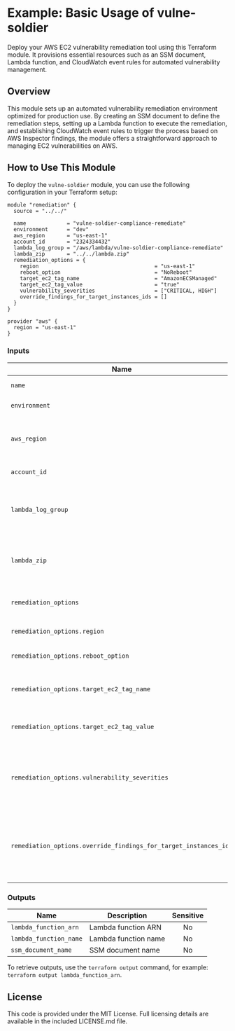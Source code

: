 # Example: Basic Usage of vulne-soldier

Deploy your AWS EC2 vulnerability remediation tool using this Terraform module. It provisions essential resources such as an SSM document, Lambda function, and CloudWatch event rules for automated vulnerability management.

## Overview

This module sets up an automated vulnerability remediation environment optimized for production use. By creating an SSM document to define the remediation steps, setting up a Lambda function to execute the remediation, and establishing CloudWatch event rules to trigger the process based on AWS Inspector findings, the module offers a straightforward approach to managing EC2 vulnerabilities on AWS.

## How to Use This Module

To deploy the `vulne-soldier` module, you can use the following configuration in your Terraform setup:

```hcl
module "remediation" {
  source = "../../"

  name             = "vulne-soldier-compliance-remediate"
  environment      = "dev"
  aws_region       = "us-east-1"
  account_id       = "2324334432"
  lambda_log_group = "/aws/lambda/vulne-soldier-compliance-remediate"
  lambda_zip       = "../../lambda.zip"
  remediation_options = {
    region                                     = "us-east-1"
    reboot_option                              = "NoReboot"
    target_ec2_tag_name                        = "AmazonECSManaged"
    target_ec2_tag_value                       = "true"
    vulnerability_severities                   = ["CRITICAL, HIGH"]
    override_findings_for_target_instances_ids = []
  }
}

provider "aws" {
  region = "us-east-1"
}
```

### Inputs

| Name                                     | Description                                                                 | Type          | Default                                    | Required |
|------------------------------------------|-----------------------------------------------------------------------------|---------------|--------------------------------------------|:--------:|
| `name`                                   | Name of the application                                                     | `string`      | n/a                                        | yes      |
| `environment`                            | Name of the environment                                                     | `string`      | n/a                                        | yes      |
| `aws_region`                             | AWS region where the resources will be created                              | `string`      | n/a                                        | yes      |
| `account_id`                             | AWS account ID                                                              | `string`      | n/a                                        | yes      |
| `lambda_log_group`                       | Name of the CloudWatch Log Group for the Lambda function                    | `string`      | n/a                                        | yes      |
| `lambda_zip`                             | File location of the lambda zip file for remediation                                                              | `string`      | `lambda.zip`                                        | yes      |
| `remediation_options`                    | Options for the remediation document                                        | `object`      | n/a                                        | yes      |
| `remediation_options.region`             | The region to use                                                           | `string`      | `us-east-1`                                | no       |
| `remediation_options.reboot_option`      | Reboot option for patching                                                  | `string`      | `NoReboot`                                 | no       |
| `remediation_options.target_ec2_tag_name`| The tag name to filter EC2 instances                                        | `string`      | `AmazonECSManaged`                         | no       |
| `remediation_options.target_ec2_tag_value`| The tag value to filter EC2 instances                                       | `string`      | `true`                                     | no       |
| `remediation_options.vulnerability_severities`| Comma separated list of vulnerability severities to filter findings                        | `string`| `"CRITICAL, HIGH"`                       | no       |
| `remediation_options.override_findings_for_target_instances_ids`| Comma separated list of instance IDs to override findings for target instances              | `string`| `""`                                       | no       |

### Outputs

| Name                  | Description                  | Sensitive |
|-----------------------|------------------------------|:---------:|
| `lambda_function_arn` | Lambda function ARN          | No        |
| `lambda_function_name`| Lambda function name         | No        |
| `ssm_document_name`   | SSM document name            | No        |

To retrieve outputs, use the `terraform output` command, for example: `terraform output lambda_function_arn`.

## License

This code is provided under the MIT License. Full licensing details are available in the included LICENSE.md file.